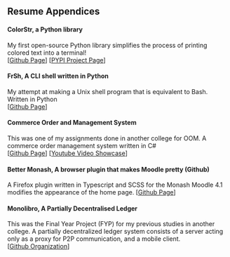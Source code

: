 Resume Appendices  
---

#### ColorStr, a Python library

My first open-source Python library simplifies the process of printing colored text into a terminal!  
[[Github Page](https://github.com/mclt0568/ColorStr)] [[PYPI Project Page](https://pypi.org/project/ColorStr/)]

#### FrSh, A CLI shell written in Python

My attempt at making a Unix shell program that is equivalent to Bash. Written in Python  
[[Github Page](https://github.com/mclt0568/fr-sh-remade)]

#### Commerce Order and Management System

This was one of my assignments done in another college for OOM. A commerce order management system written in C#  
[[Github Page](https://github.com/DIT202003G1/OOMAssignment20023404)] [[Youtube Video Showcase](https://youtu.be/GVuRPkMKcFQ)]

#### Better Monash, A browser plugin that makes Moodle pretty (Github)

A Firefox plugin written in Typescript and SCSS for the Monash Moodle 4.1 modifies the appearance of the home page.
[[Github Page](https://github.com/mclt0568/better-monash)]

#### Monolibro, A Partially Decentralised Ledger

This was the Final Year Project (FYP) for my previous studies in another college. A partially decentralized ledger system consists of a server acting only as a proxy for P2P communication, and a mobile client.  
[[Github Organization](https://github.com/MonoLibro)]
